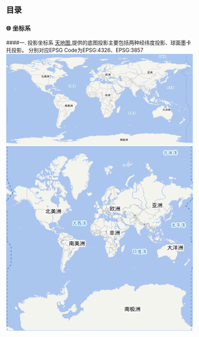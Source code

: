 ## 目录

### 🌐 坐标系

####一. 投影坐标系
   [天地图](http://lbs.tianditu.gov.cn/server/MapService.html),提供的底图投影主要包括两种经纬度投影、球面墨卡托投影。
   分别对应EPSG Code为EPSG:4326、EPSG:3857
   ![经纬度投影](img/epsg4326.jpg)
   ![球面墨卡托投影](img/epsg3857.jpg)